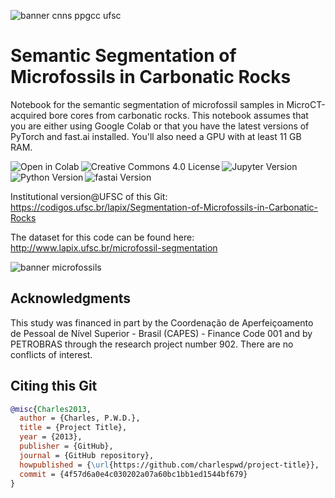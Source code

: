 ![banner cnns ppgcc ufsc](http://www.lapix.ufsc.br/wp-content/uploads/2019/06/VC-lapix.png)

# Semantic Segmentation of Microfossils in Carbonatic Rocks

Notebook for the semantic segmentation of microfossil samples in MicroCT-acquired bore cores from carbonatic rocks. This notebook assumes that you are either using Google Colab or that you have the latest versions of PyTorch and fast.ai installed. You'll also need a GPU with at least 11 GB RAM. 

<a href="https://colab.research.google.com/drive/1jbP0mgesSVx7ibGucwFQdea709SARGhP"><img align="left"  src="https://colab.research.google.com/assets/colab-badge.svg" alt="Open in Colab" title="Open and Execute in Google Colaboratory"></a>&nbsp; &nbsp;<a href=""><img align="left" src="http://www.lapix.ufsc.br/wp-content/uploads/2019/04/License-CC-BY-ND-4.0-orange.png" alt="Creative Commons 4.0 License" title="Creative Commons 4.0 License"></a>&nbsp; &nbsp; <a href=""><img align="left" src="http://www.lapix.ufsc.br/wp-content/uploads/2019/04/Jupyter-Notebook-v.1.0-blue.png" alt="Jupyter Version" title="Jupyter Version"></a>&nbsp; &nbsp;<a href=""><img align="left"  src="http://www.lapix.ufsc.br/wp-content/uploads/2019/04/Python-v.3.7-green.png" alt="Python Version" title="Python Version"></a> &nbsp; &nbsp;<a href=""><img align="left"  src="http://www.lapix.ufsc.br/wp-content/uploads/2019/04/fast.ai-v.1.0-red.png" alt="fastai Version" title="fastai Version"></a>

Institutional version@UFSC of this Git: https://codigos.ufsc.br/lapix/Segmentation-of-Microfossils-in-Carbonatic-Rocks 

The dataset for this code can be found here: http://www.lapix.ufsc.br/microfossil-segmentation

![banner microfossils](http://www.lapix.ufsc.br/wp-content/uploads/2019/03/ResultadoUnetResnet34-IOU76porcento3.png)

## Acknowledgments
This study was financed in part by the Coordenação de Aperfeiçoamento de Pessoal de Nível Superior - Brasil (CAPES) - Finance Code 001 and by PETROBRAS through the research project number 902. There are no conflicts of interest.

## Citing this Git

```bibtex
@misc{Charles2013,
  author = {Charles, P.W.D.},
  title = {Project Title},
  year = {2013},
  publisher = {GitHub},
  journal = {GitHub repository},
  howpublished = {\url{https://github.com/charlespwd/project-title}},
  commit = {4f57d6a0e4c030202a07a60bc1bb1ed1544bf679}
}
```
